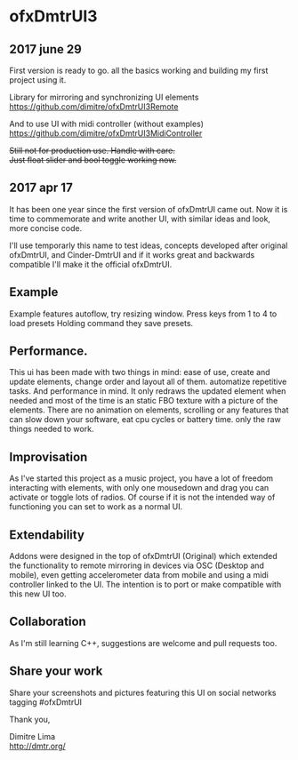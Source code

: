 # ofxDmtrUI3

## 2017 june 29
First version is ready to go. all the basics working and building my first project using it.  

Library for mirroring and synchronizing UI elements  
https://github.com/dimitre/ofxDmtrUI3Remote  

And to use UI with midi controller (without examples)  
https://github.com/dimitre/ofxDmtrUI3MidiController  


~~Still not for production use. Handle with care.  
Just float slider and bool toggle working now.~~

## 2017 apr 17
It has been one year since the first version of ofxDmtrUI came out.
Now it is time to commemorate and write another UI, with similar ideas and look, more concise code.

I'll use temporarly this name to test ideas, concepts developed after original ofxDmtrUI, and Cinder-DmtrUI and if it works great and backwards compatible I'll make it the official ofxDmtrUI.

## Example
Example features autoflow, try resizing window.
Press keys from 1 to 4 to load presets
Holding command they save presets.

## Performance.
This ui has been made with two things in mind: ease of use, create and update elements, change order and layout all of them. automatize repetitive tasks. 
And performance in mind. It only redraws the updated element when needed and most of the time is an static FBO texture with a picture of the elements.
There are no animation on elements, scrolling or any features that can slow down your software, eat cpu cycles or battery time. only the raw things needed to work.

## Improvisation
As I've started this project as a music project, you have a lot of freedom interacting with elements, with only one mousedown and drag you can activate or toggle lots of radios.
Of course if it is not the intended way of functioning you can set to work as a normal UI.

## Extendability
Addons were designed in the top of ofxDmtrUI (Original) which extended the functionality to remote mirroring in devices via OSC (Desktop and mobile), even getting accelerometer data from mobile and using a midi controller linked to the UI. 
The intention is to port or make compatible with this new UI too.

## Collaboration
As I'm still learning C++, suggestions are welcome and pull requests too. 

## Share your work
Share your screenshots and pictures featuring this UI on social networks tagging #ofxDmtrUI

Thank you,

Dimitre Lima  
http://dmtr.org/  